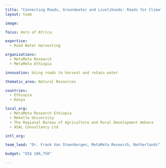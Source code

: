 ```yaml
---
title: "Connecting Roads, Groundwater and Livelihoods: Roads for Climate Resilience: Optimizing the Hydrological Potential of the Rural Infrastructure"
layout: team

image: 

focus: Horn of Africa

expertise:
  - Road Water Harvesting

organizations:
  - MetaMeta Research
  - MetaMeta Ethiopia

innovation: Using roads to harvest and retain water

thematic_area: Natural Resources

countries: 
  - Ethiopia
  - Kenya

local_org: 
  - MetaMeta Research Ethiopia
  - Mekelle University
  - The Regional Bureau of Agriculture and Rural Development Amhara
  - ASAL Consultancy Ltd

intl_org:

team_lead: "Dr. Frank Van Steenbergen, MetaMeta Research, Netherlands"

budget: "US$ 186,750"

---
```

